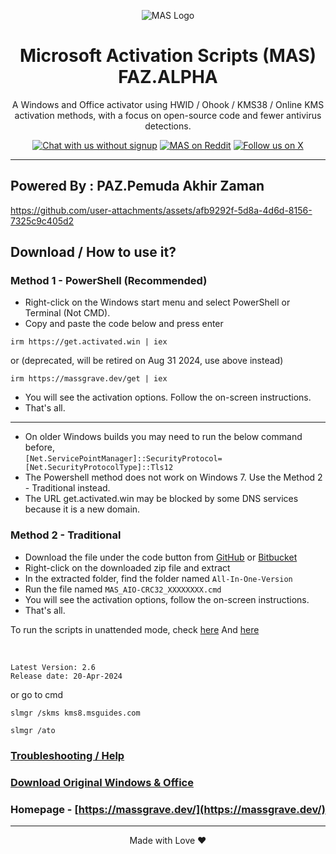 <p align="center"><img src="https://massgrave.dev/img/logo_small.png" alt="MAS Logo"></p>

<h1 align="center">Microsoft  Activation  Scripts (MAS) FAZ.ALPHA</h1>

<p align="center">A Windows and Office activator using HWID / Ohook / KMS38 / Online KMS activation methods, with a focus on open-source code and fewer antivirus detections.</p>

<p align="center">
    <a href="https://discord.gg/tVFN4N84PP"><img src="https://img.shields.io/badge/Chat%20with%20us%20on%20Discord--blue?style=social&logo=discord" alt="Chat with us without signup" title="Chat with us without signup"></a>
    <a href="https://www.reddit.com/r/MAS_Activator"><img src="https://img.shields.io/badge/MAS%20on%20Reddit--orange?style=social&logo=reddit" alt="MAS on Reddit" title="MAS on Reddit"></a>
    <a href="https://twitter.com/massgravel"><img src="https://img.shields.io/twitter/follow/massgravel" alt="Follow us on X" title="Follow us on X"></a>
</p>

<hr>
  
## Powered By : PAZ.Pemuda Akhir Zaman

https://github.com/user-attachments/assets/afb9292f-5d8a-4d6d-8156-7325c9c405d2


## Download / How to use it?

### Method 1 - PowerShell (Recommended)

-   Right-click on the Windows start menu and select PowerShell or Terminal (Not CMD).
-   Copy and paste the code below and press enter  
```
irm https://get.activated.win | iex
```
or (deprecated, will be retired on Aug 31 2024, use above instead)  
```
irm https://massgrave.dev/get | iex
```
-   You will see the activation options. Follow the on-screen instructions.
-   That's all.

---

- On older Windows builds you may need to run the below command before,  
`[Net.ServicePointManager]::SecurityProtocol=[Net.SecurityProtocolType]::Tls12`  
- The Powershell method does not work on Windows 7. Use the Method 2 - Traditional instead.  
- The URL get.activated.win may be blocked by some DNS services because it is a new domain.

### Method 2 - Traditional

-   Download the file under the code button from [GitHub](Bentar) or [Bitbucket](https://bitbucket.org/WindowsAddict/microsoft-activation-scripts)
-   Right-click on the downloaded zip file and extract
-   In the extracted folder, find the folder named `All-In-One-Version`
-   Run the file named `MAS_AIO-CRC32_XXXXXXXX.cmd`
-   You will see the activation options, follow the on-screen instructions.
-   That's all.

To run the scripts in unattended mode, check [here](https://massgrave.dev/command_line_switches) And [here](bentar)

</br>

```
Latest Version: 2.6
Release date: 20-Apr-2024
```
 or go to cmd 

```
slmgr /skms kms8.msguides.com

slmgr /ato
```

### [Troubleshooting / Help](https://massgrave.dev/troubleshoot)
### [Download Original Windows & Office](https://massgrave.dev/genuine-installation-media)
### Homepage - [https://massgrave.dev/](https://massgrave.dev/)

---

<p align="center">Made with Love ❤️</p>
